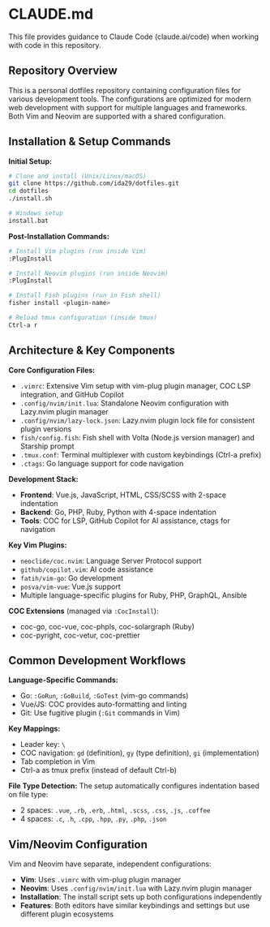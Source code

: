 # CLAUDE.md

This file provides guidance to Claude Code (claude.ai/code) when working with code in this repository.

## Repository Overview

This is a personal dotfiles repository containing configuration files for various development tools. The configurations are optimized for modern web development with support for multiple languages and frameworks. Both Vim and Neovim are supported with a shared configuration.

## Installation & Setup Commands

**Initial Setup:**
```bash
# Clone and install (Unix/Linux/macOS)
git clone https://github.com/ida29/dotfiles.git
cd dotfiles
./install.sh

# Windows setup
install.bat
```

**Post-Installation Commands:**
```bash
# Install Vim plugins (run inside Vim)
:PlugInstall

# Install Neovim plugins (run inside Neovim)
:PlugInstall

# Install Fish plugins (run in Fish shell)
fisher install <plugin-name>

# Reload tmux configuration (inside tmux)
Ctrl-a r
```

## Architecture & Key Components

**Core Configuration Files:**
- `.vimrc`: Extensive Vim setup with vim-plug plugin manager, COC LSP integration, and GitHub Copilot
- `.config/nvim/init.lua`: Standalone Neovim configuration with Lazy.nvim plugin manager
- `.config/nvim/lazy-lock.json`: Lazy.nvim plugin lock file for consistent plugin versions
- `fish/config.fish`: Fish shell with Volta (Node.js version manager) and Starship prompt
- `.tmux.conf`: Terminal multiplexer with custom keybindings (Ctrl-a prefix)
- `.ctags`: Go language support for code navigation

**Development Stack:**
- **Frontend**: Vue.js, JavaScript, HTML, CSS/SCSS with 2-space indentation
- **Backend**: Go, PHP, Ruby, Python with 4-space indentation
- **Tools**: COC for LSP, GitHub Copilot for AI assistance, ctags for navigation

**Key Vim Plugins:**
- `neoclide/coc.nvim`: Language Server Protocol support
- `github/copilot.vim`: AI code assistance
- `fatih/vim-go`: Go development
- `posva/vim-vue`: Vue.js support
- Multiple language-specific plugins for Ruby, PHP, GraphQL, Ansible

**COC Extensions** (managed via `:CocInstall`):
- coc-go, coc-vue, coc-phpls, coc-solargraph (Ruby)
- coc-pyright, coc-vetur, coc-prettier

## Common Development Workflows

**Language-Specific Commands:**
- Go: `:GoRun`, `:GoBuild`, `:GoTest` (vim-go commands)
- Vue/JS: COC provides auto-formatting and linting
- Git: Use fugitive plugin (`:Git` commands in Vim)

**Key Mappings:**
- Leader key: `\`
- COC navigation: `gd` (definition), `gy` (type definition), `gi` (implementation)
- Tab completion in Vim
- Ctrl-a as tmux prefix (instead of default Ctrl-b)

**File Type Detection:**
The setup automatically configures indentation based on file type:
- 2 spaces: `.vue`, `.rb`, `.erb`, `.html`, `.scss`, `.css`, `.js`, `.coffee`
- 4 spaces: `.c`, `.h`, `.cpp`, `.hpp`, `.py`, `.php`, `.json`

## Vim/Neovim Configuration

Vim and Neovim have separate, independent configurations:
- **Vim**: Uses `.vimrc` with vim-plug plugin manager
- **Neovim**: Uses `.config/nvim/init.lua` with Lazy.nvim plugin manager
- **Installation**: The install script sets up both configurations independently
- **Features**: Both editors have similar keybindings and settings but use different plugin ecosystems